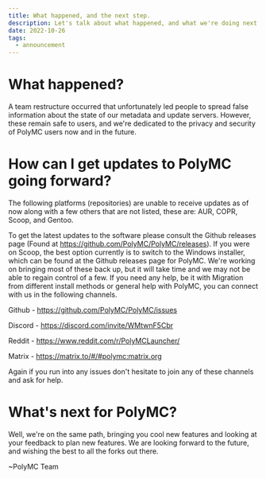 ```yaml
---
title: What happened, and the next step.
description: Let's talk about what happened, and what we're doing next.
date: 2022-10-26	
tags:
  - announcement
---
```

# What happened?

A team restructure occurred that unfortunately led people to spread false information about the state of our metadata 
and update servers. However, these remain safe to users, and we're dedicated to the privacy and security of PolyMC users now and in the future.

# How can I get updates to PolyMC going forward?

The following platforms (repositories) are unable to receive updates as of now along with a few others that are not listed, these are: AUR, COPR, Scoop, and Gentoo.

To get the latest updates to the software please consult the Github releases page (Found at https://github.com/PolyMC/PolyMC/releases).
If you were on Scoop, the best option currently is to switch to the Windows installer, which can be found at the Github releases page for PolyMC.
We're working on bringing most of these back up, but it will take time and we may not be able to regain control of a few.
If you need any help, be it with Migration from different install methods or general help with PolyMC, you can connect with us in the following channels.

Github - https://github.com/PolyMC/PolyMC/issues

Discord - https://discord.com/invite/WMtwnF5Cbr

Reddit - https://www.reddit.com/r/PolyMCLauncher/

Matrix - https://matrix.to/#/#polymc:matrix.org

Again if you run into any issues don't hesitate to join any of these channels and ask for help.

# What's next for PolyMC?

Well, we're on the same path, bringing you cool new features and looking at your feedback to plan new features.
We are looking forward to the future, and wishing the best to all the forks out there.

~PolyMC Team
